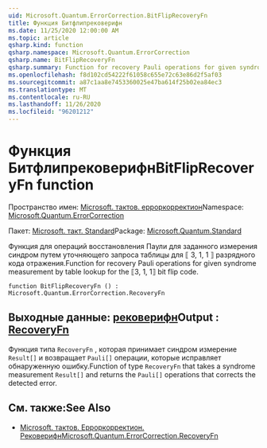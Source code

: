 ```yaml
---
uid: Microsoft.Quantum.ErrorCorrection.BitFlipRecoveryFn
title: Функция Битфлипрековерифн
ms.date: 11/25/2020 12:00:00 AM
ms.topic: article
qsharp.kind: function
qsharp.namespace: Microsoft.Quantum.ErrorCorrection
qsharp.name: BitFlipRecoveryFn
qsharp.summary: Function for recovery Pauli operations for given syndrome measurement by table lookup for the ⟦3, 1, 1⟧ bit flip code.
ms.openlocfilehash: f8d102cd54222f61058c655e72c63e86d2f5af03
ms.sourcegitcommit: a87c1aa8e7453360025e47ba614f25b02ea84ec3
ms.translationtype: MT
ms.contentlocale: ru-RU
ms.lasthandoff: 11/26/2020
ms.locfileid: "96201212"
---
```

# <a name="bitfliprecoveryfn-function"></a><span data-ttu-id="da36a-102">Функция Битфлипрековерифн</span><span class="sxs-lookup"><span data-stu-id="da36a-102">BitFlipRecoveryFn function</span></span>

<span data-ttu-id="da36a-103">Пространство имен: [Microsoft. тактов. ерроркорректион](xref:Microsoft.Quantum.ErrorCorrection)</span><span class="sxs-lookup"><span data-stu-id="da36a-103">Namespace: [Microsoft.Quantum.ErrorCorrection](xref:Microsoft.Quantum.ErrorCorrection)</span></span>

<span data-ttu-id="da36a-104">Пакет: [Microsoft. такт. Standard](https://nuget.org/packages/Microsoft.Quantum.Standard)</span><span class="sxs-lookup"><span data-stu-id="da36a-104">Package: [Microsoft.Quantum.Standard](https://nuget.org/packages/Microsoft.Quantum.Standard)</span></span>


<span data-ttu-id="da36a-105">Функция для операций восстановления Паули для заданного измерения синдром путем уточняющего запроса таблицы для ⟦ 3, 1, 1 ⟧ разрядного кода отражения.</span><span class="sxs-lookup"><span data-stu-id="da36a-105">Function for recovery Pauli operations for given syndrome measurement by table lookup for the ⟦3, 1, 1⟧ bit flip code.</span></span>

```qsharp
function BitFlipRecoveryFn () : Microsoft.Quantum.ErrorCorrection.RecoveryFn
```


## <a name="output--recoveryfn"></a><span data-ttu-id="da36a-106">Выходные данные: [рековерифн](xref:Microsoft.Quantum.ErrorCorrection.RecoveryFn)</span><span class="sxs-lookup"><span data-stu-id="da36a-106">Output : [RecoveryFn](xref:Microsoft.Quantum.ErrorCorrection.RecoveryFn)</span></span>

<span data-ttu-id="da36a-107">Функция типа `RecoveryFn` , которая принимает синдром измерение `Result[]` и возвращает `Pauli[]` операции, которые исправляет обнаруженную ошибку.</span><span class="sxs-lookup"><span data-stu-id="da36a-107">Function of type `RecoveryFn` that takes a syndrome measurement `Result[]` and returns the `Pauli[]` operations that corrects the detected error.</span></span>

## <a name="see-also"></a><span data-ttu-id="da36a-108">См. также:</span><span class="sxs-lookup"><span data-stu-id="da36a-108">See Also</span></span>

- [<span data-ttu-id="da36a-109">Microsoft. тактов. Ерроркорректион. Рековерифн</span><span class="sxs-lookup"><span data-stu-id="da36a-109">Microsoft.Quantum.ErrorCorrection.RecoveryFn</span></span>](xref:Microsoft.Quantum.ErrorCorrection.RecoveryFn)